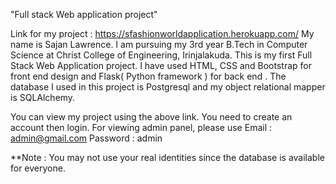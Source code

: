 "Full stack Web application project"

Link for my project : https://sfashionworldapplication.herokuapp.com/
My name is Sajan Lawrence. I am pursuing my 3rd year B.Tech in Computer Science at Christ College of Engineering, Irinjalakuda. This is my first Full Stack Web Application project. I have used HTML, CSS and Bootstrap for front end design and Flask( Python framework ) for back end . The database I used in this project is Postgresql and my object relational mapper is SQLAlchemy.

You can view my project using the above link. You need to create an account then login. For viewing admin panel, please use
Email : admin@gmail.com
Password : admin

**Note : You may not use your real identities since the database is available for everyone.
